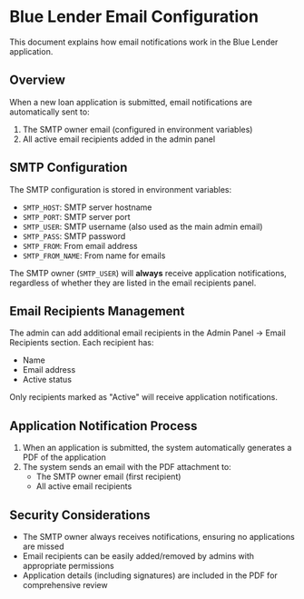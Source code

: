 # Blue Lender Email Configuration

This document explains how email notifications work in the Blue Lender application.

## Overview

When a new loan application is submitted, email notifications are automatically sent to:

1. The SMTP owner email (configured in environment variables)
2. All active email recipients added in the admin panel

## SMTP Configuration

The SMTP configuration is stored in environment variables:

- `SMTP_HOST`: SMTP server hostname
- `SMTP_PORT`: SMTP server port
- `SMTP_USER`: SMTP username (also used as the main admin email)
- `SMTP_PASS`: SMTP password
- `SMTP_FROM`: From email address
- `SMTP_FROM_NAME`: From name for emails

The SMTP owner (`SMTP_USER`) will **always** receive application notifications, regardless of whether they are listed in the email recipients panel.

## Email Recipients Management

The admin can add additional email recipients in the Admin Panel → Email Recipients section. Each recipient has:

- Name
- Email address
- Active status

Only recipients marked as "Active" will receive application notifications.

## Application Notification Process

1. When an application is submitted, the system automatically generates a PDF of the application
2. The system sends an email with the PDF attachment to:
   - The SMTP owner email (first recipient)
   - All active email recipients

## Security Considerations

- The SMTP owner always receives notifications, ensuring no applications are missed
- Email recipients can be easily added/removed by admins with appropriate permissions
- Application details (including signatures) are included in the PDF for comprehensive review
